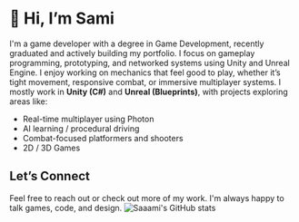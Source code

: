 # 👋 Hi, I’m Sami

I'm a game developer with a degree in Game Development, recently graduated and actively building my portfolio. I focus on gameplay programming, prototyping, and networked systems using Unity and Unreal Engine. I enjoy working on mechanics that feel good to play, whether it’s tight movement, responsive combat, or immersive multiplayer systems.
I mostly work in **Unity (C#)** and **Unreal (Blueprints)**, with projects exploring areas like:
- Real-time multiplayer using Photon
- AI learning / procedural driving
- Combat-focused platformers and shooters
- 2D / 3D Games

## Let’s Connect
Feel free to reach out or check out more of my work. I'm always happy to talk games, code, and design.
![Saaami's GitHub stats](https://github-readme-stats.vercel.app/api?username=Sami-Red&show_icons=true&theme=radical)
